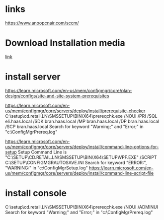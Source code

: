# links
https://www.anoopcnair.com/sccm/

# Download Installation media 
[link](https://www.microsoft.com/fr-fr/evalcenter/download-microsoft-endpoint-configuration-manager)


# install server
https://learn.microsoft.com/en-us/mem/configmgr/core/plan-design/configs/site-and-site-system-prerequisites

 https://learn.microsoft.com/en-us/mem/configmgr/core/servers/deploy/install/prerequisite-checker
 C:\setup\cd.retail.LN\SMSSETUP\BIN\X64\prereqchk.exe /NOUI /PRI /SQL eli.haas.local /SDK bran.haas.local /MP bran.haas.local /DP bran.haas.local /SCP bran.haas.local
 Search for keyword "Warning;" and "Error;" in "c:\ConfigMgrPrereq.log"


 https://learn.microsoft.com/en-us/mem/configmgr/core/servers/deploy/install/command-line-options-for-setup
 Setup Command Line is "C:\SETUP\CD.RETAIL.LN\SMSSETUP\BIN\X64\SETUPWPF.EXE"  /SCRIPT C:\SETUP\CONFIGMGRAUTOSAVE.INI 
 Search for keyword "ERROR:", "WARNING:" in "c:\ConfigMgrSetup.log"
 https://learn.microsoft.com/en-us/mem/configmgr/core/servers/deploy/install/command-line-script-file

# install console

 C:\setup\cd.retail.LN\SMSSETUP\BIN\X64\prereqchk.exe /NOUI /ADMINUI
 Search for keyword "Warning;" and "Error;" in "c:\ConfigMgrPrereq.log"
